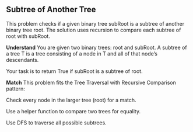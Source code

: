 ## Subtree of Another Tree
This problem checks if a given binary tree subRoot is a subtree of another binary tree root. The solution uses recursion to compare each subtree of root with subRoot.

**Understand**
You are given two binary trees: root and subRoot. A subtree of a tree T is a tree consisting of a node in T and all of that node’s descendants.

Your task is to return True if subRoot is a subtree of root.

**Match**
This problem fits the Tree Traversal with Recursive Comparison pattern:

Check every node in the larger tree (root) for a match.

Use a helper function to compare two trees for equality.

Use DFS to traverse all possible subtrees.

